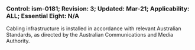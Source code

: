 ### Control: ism-0181; Revision: 3; Updated: Mar-21; Applicability: ALL; Essential Eight: N/A
<p>Cabling infrastructure is installed in accordance with relevant Australian Standards, as directed by the Australian Communications and Media Authority.</p>